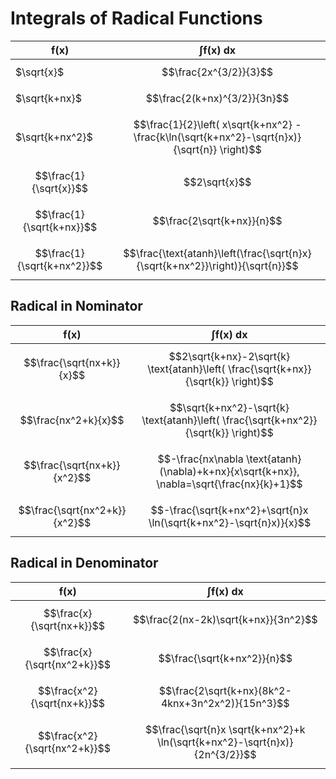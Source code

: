 # Integrals of Radical Functions

| $\boldsymbol{f(x)}$ | $\boldsymbol{\int f(x) \ dx}$ |
|--|--|
| $\sqrt{x}$ | $$\frac{2x^{3/2}}{3}$$ |
| $\sqrt{k+nx}$ | $$\frac{2(k+nx)^{3/2}}{3n}$$ |
| $\sqrt{k+nx^2}$ | $$\frac{1}{2}\left( x\sqrt{k+nx^2} - \frac{k\ln(\sqrt{k+nx^2}-\sqrt{n}x)}{\sqrt{n}} \right)$$ |
| $$\frac{1}{\sqrt{x}}$$ | $$2\sqrt{x}$$ |
| $$\frac{1}{\sqrt{k+nx}}$$ | $$\frac{2\sqrt{k+nx}}{n}$$ |
| $$\frac{1}{\sqrt{k+nx^2}}$$ | $$\frac{\text{atanh}\left(\frac{\sqrt{n}x}{\sqrt{k+nx^2}}\right)}{\sqrt{n}}$$ |

## Radical in Nominator

| $\boldsymbol{f(x)}$ | $\boldsymbol{\int f(x) \ dx}$ |
|--|--|
| $$\frac{\sqrt{nx+k}}{x}$$ | $$2\sqrt{k+nx}-2\sqrt{k} \text{atanh}\left( \frac{\sqrt{k+nx}}{\sqrt{k}} \right)$$ |
| $$\frac{nx^2+k}{x}$$ | $$\sqrt{k+nx^2}-\sqrt{k} \text{atanh}\left( \frac{\sqrt{k+nx^2}}{\sqrt{k}} \right)$$ |
| $$\frac{\sqrt{nx+k}}{x^2}$$ | $$-\frac{nx\nabla \text{atanh}(\nabla)+k+nx}{x\sqrt{k+nx}}, \nabla=\sqrt{\frac{nx}{k}+1}$$ |
| $$\frac{\sqrt{nx^2+k}}{x^2}$$ | $$-\frac{\sqrt{k+nx^2}+\sqrt{n}x \ln(\sqrt{k+nx^2}-\sqrt{n}x)}{x}$$ |

## Radical in Denominator

| $\boldsymbol{f(x)}$ | $\boldsymbol{\int f(x) \ dx}$ |
|--|--|
| $$\frac{x}{\sqrt{nx+k}}$$ | $$\frac{2(nx-2k)\sqrt{k+nx}}{3n^2}$$ |
| $$\frac{x}{\sqrt{nx^2+k}}$$ | $$\frac{\sqrt{k+nx^2}}{n}$$ |
| $$\frac{x^2}{\sqrt{nx+k}}$$ | $$\frac{2\sqrt{k+nx}(8k^2-4knx+3n^2x^2)}{15n^3}$$ |
| $$\frac{x^2}{\sqrt{nx^2+k}}$$ | $$\frac{\sqrt{n}x \sqrt{k+nx^2}+k \ln(\sqrt{k+nx^2}-\sqrt{n}x)}{2n^{3/2}}$$ |
